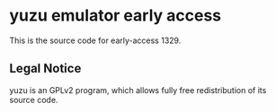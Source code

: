 yuzu emulator early access
=============

This is the source code for early-access 1329.

## Legal Notice

yuzu is an GPLv2 program, which allows fully free redistribution of its source code.
